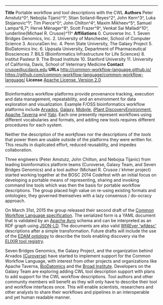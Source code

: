 --------------   -------------------------------------------
**Title**        Portable workflow and tool descriptions with the CWL
**Authors**      Peter Amstutz^0^, Nebojša Tijanić^1^, Stian Soiland-Reyes^2^, John Kern^3^, Luka Stojanovic^1^,
                 Tim Pierce^0^, John Chilton^4^, Maxim Mikheev^5^, Samuel Lampa^6,7^,
                 Hervé Ménager^8^, Scott Frazer^9^, Venkat Sai Malladi^10^, \underline{Michael R. Crusoe}^11^
**Affiliations** 0. Curoverse Inc. 1. Seven Bridges Genomics, Inc.
                 2. University of Manchester, School of Computer Science
                 3. AccuraGen Inc. 4. Penn State University, The Galaxy Project 5. BioDatomics Inc.
                 6. Uppsala University, Department of Pharmaceutical Biosciences
                 7. BILS (Bioinformatics Infrastructure for Life Sciences) 8. Institut Pasteur
                 9. The Broad Institute 10. Stanford University
                 11. University of California, Davis, School of Veterinary Medicine 
**Contact**      crusoe@ucdavis.edu
**URLs**         <http://common-workflow-language.github.io/>
                 <https://github.com/common-workflow-language/common-workflow-language/>
**License**      [Apache License, Version 2.0](https://github.com/common-workflow-language/common-workflow-language/blob/master/LICENSE.txt)
--------------   -------------------------------------------

<!-- Prompts in HTML comments are from

http://phdtalk.blogspot.ro/2011/08/how-to-write-abstract-in-30-minutes.html -->

<!-- Motivation: Why do we care about the problem and the results? -->

Bioinformatics workflow platforms provide provenance tracking, execution and
data management, repeatability, and an environment for data exploration and
visualization. Example F/OSS bioinformatics workflow platforms include
[Arvados](https://arvados.org/),
[Galaxy](http://usegalaxy.org/),
[Mobyle](https://projets.pasteur.fr/projects/mobyle/wiki),
[iPlant DiscoveryEnvironment](http://www.iplantcollaborative.org/ci/discovery-environment),
[Apache Taverna](http://taverna.incubator.apache.org/)
and [Yabi](https://ccg.murdoch.edu.au/yabi).
Each one
presently represent workflows using different vocabularies and formats, and
adding new tools requires different procedures for each system.

<!-- Problem statement: What problem are you trying to solve? -->

Neither the description of the *workflows* nor the descriptions of the *tools* that
power them are usable outside of the platforms they were written for.
This results in duplicated effort, reduced reusability, and impedes
collaboration.

<!-- Approach: How did you go about solving or making progress on the problem?
Did you use simulation, analytic models, prototype construction, or analysis of
field data for an actual product? -->

Three engineers (Peter Amstutz, John Chilton, and Nebojsa Tijanic) from
leading bioinformatics platform teams (Curoverse, Galaxy Team, and Seven
Bridges Genomics) and a tool author (Michael R. Crusoe / khmer project)
started working together at the BOSC 2014 Codefest
with an initial focus on developing a portable means of representing, sharing
and invoking command line tools which was then the basis for portable workflow
descriptions. The group placed high value on re-using existing formats and
ontologies; they governed themselves with a lazy consensus / do-ocracy
approach.

<!-- Results: What's the answer? -->

On March 31st, 2015 the group released their second draft of the
[Common Workflow Language specification](http://common-workflow-language.github.io/).
The serialized form is a YAML document that is
validated by an [Apache Avro](https://avro.apache.org/) schema and can be
interpreted as an RDF graph using
[JSON-LD](http://json-ld.org/). The documents are also valid
[Wf4Ever 'wfdesc'](http://wf4ever.github.io/ro/#wfdesc) descriptions after a simple
transformation. Future drafts will include the use of the
[EDAM ontology](http://edamontology.org) to
describe the tools enabling discovery via the
[ELIXIR tool registry](https://elixir-registry.cbs.dtu.dk/).

<!-- Conclusions: What are the implications of your answer? Is it going to
change the world (unlikely), be a significant "win", be a nice hack, or
simply serve as a road sign indicating that this path is a waste of time (all
of the previous results are useful)? -->

Seven Bridges Genomics, the Galaxy Project, and the organization behind Arvados
[(Curoverse)](https://curoverse.com/) have started to implement
support for the Common Workflow Language, with interest from other projects
and organizations like Apache Taverna,
[BioDatomics](http://www.biodatomics.com/)
and the [Broad Institute](https://www.broadinstitute.org/). Developers on the
Galaxy Team are exploring adding CWL tool description support with plans to add
support for the CWL workflow descriptions. Tool authors and other community
members will benefit as they will only have to describe their tool and workflow
interfaces once. This will enable scientists, researchers and other analysts to
share their workflows and pipelines in an interoperable and yet human readable
manner.
